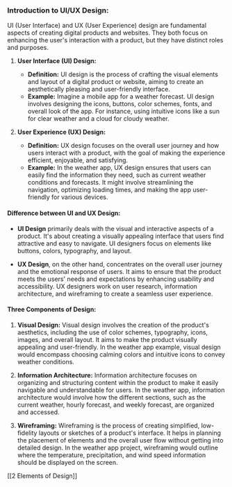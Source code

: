 ### **Introduction to UI/UX Design:**

UI (User Interface) and UX (User Experience) design are fundamental aspects of creating digital products and websites. They both focus on enhancing the user's interaction with a product, but they have distinct roles and purposes.

1. **User Interface (UI) Design:**
   - **Definition:** UI design is the process of crafting the visual elements and layout of a digital product or website, aiming to create an aesthetically pleasing and user-friendly interface.
   - **Example:** Imagine a mobile app for a weather forecast. UI design involves designing the icons, buttons, color schemes, fonts, and overall look of the app. For instance, using intuitive icons like a sun for clear weather and a cloud for cloudy weather.

2. **User Experience (UX) Design:**
   - **Definition:** UX design focuses on the overall user journey and how users interact with a product, with the goal of making the experience efficient, enjoyable, and satisfying.
   - **Example:** In the weather app, UX design ensures that users can easily find the information they need, such as current weather conditions and forecasts. It might involve streamlining the navigation, optimizing loading times, and making the app user-friendly for various devices.

#### **Difference between UI and UX Design:**

- **UI Design** primarily deals with the visual and interactive aspects of a product. It's about creating a visually appealing interface that users find attractive and easy to navigate. UI designers focus on elements like buttons, colors, typography, and layout.

- **UX Design**, on the other hand, concentrates on the overall user journey and the emotional response of users. It aims to ensure that the product meets the users' needs and expectations by enhancing usability and accessibility. UX designers work on user research, information architecture, and wireframing to create a seamless user experience.

#### **Three Components of Design:**

1. **Visual Design:** Visual design involves the creation of the product's aesthetics, including the use of color schemes, typography, icons, images, and overall layout. It aims to make the product visually appealing and user-friendly. In the weather app example, visual design would encompass choosing calming colors and intuitive icons to convey weather conditions.

2. **Information Architecture:** Information architecture focuses on organizing and structuring content within the product to make it easily navigable and understandable for users. In the weather app, information architecture would involve how the different sections, such as the current weather, hourly forecast, and weekly forecast, are organized and accessed.

3. **Wireframing:** Wireframing is the process of creating simplified, low-fidelity layouts or sketches of a product's interface. It helps in planning the placement of elements and the overall user flow without getting into detailed design. In the weather app project, wireframing would outline where the temperature, precipitation, and wind speed information should be displayed on the screen.

[[2 Elements of Design]]